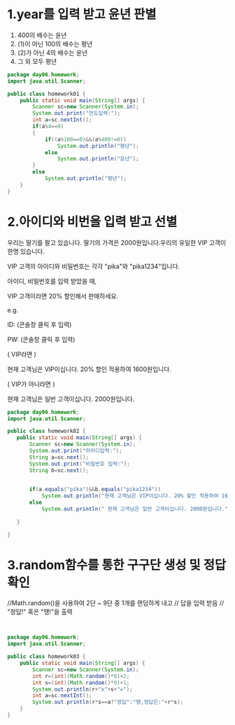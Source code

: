 

# 1.year를 입력 받고 윤년 판별 

1) 400의 배수는 윤년
2) (1)이 아닌 100의 배수는 평년
3) (2)가 아닌 4의 배수는 윤년
4) 그 외 모두 평년

```java
package day06.homework;
import java.util.Scanner;

public class homework01 {
	public static void main(String[] args) {
		Scanner sc=new Scanner(System.in);
		System.out.print("연도입력:");
		int a=sc.nextInt();
		if(a%4==0)
		{
			if((a%100==0)&&(a%400!=0))
				System.out.println("평년");
			else
				System.out.println("윤년");
		}
		else
			System.out.println("평년");
	}
}
```



# 2.아이디와 비번을 입력 받고 선별

우리는 딸기를 팔고 있습니다. 딸기의 가격은 2000원입니다.우리의 유일한 VIP 고객이 한명 있습니다.

VIP 고객의 아이디와 비밀번호는 각각 "pika"와 "pika1234"입니다.

아이디, 비밀번호를 입력 받았을 때, 

VIP 고객이라면 20% 할인해서 판매하세요.

e.g. 

ID: (콘솔창 클릭 후 입력)

PW: (콘솔창 클릭 후 입력)

( VIP라면 )

현재 고객님은 VIP이십니다. 20% 할인 적용하여 1600원입니다. 

( VIP가 아니라면 )

현재 고객님은 일반 고객이십니다. 2000원입니다.

 ```java
package day06.homework;
import java.util.Scanner; 	

public class homework02 {
	public static void main(String[] args) {
		Scanner sc=new Scanner(System.in);
		System.out.print("아이디입력:");
		String a=sc.next();
		System.out.print("비밀번호 입력:");
		String b=sc.next();
		

		if(a.equals("pika")&&b.equals("pika1234"))
			System.out.println("현재 고객님은 VIP이십니다. 20% 할인 적용하여 1600원입니다. ");
		else 
			System.out.println(" 현재 고객님은 일반 고객이십니다. 2000원입니다.");
		
	}

}
 ```

 

# 3.random함수를 통한 구구단 생성 및 정답 확인

//Math.random()을 사용하여 2단 ~ 9단 중 1개를 랜덤하게 내고 
		// 답을 입력 받음
		// "정답!" 혹은 "땡!"을 출력

```java


package day06.homework;
import java.util.Scanner;

public class homework03 {
	public static void main(String[] args) {
		Scanner sc=new Scanner(System.in);
		int r=(int)(Math.random()*8)+2;
		int s=(int)(Math.random()*9)+1;
		System.out.println(r+"x"+s+"=");
		int a=sc.nextInt();
		System.out.println(r*s==a?"정답":"땡,정답은:"+r*s);
	}
}
```



